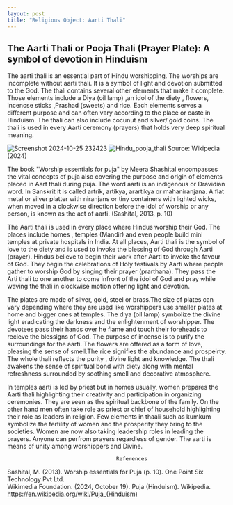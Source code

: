 ```yaml
---
layout: post
title: "Religious Object: Aarti Thali"
---
```


## The Aarti Thali or Pooja Thali (Prayer Plate): A symbol of devotion in Hinduism

The aarti thali is an essential part of Hindu worshipping. The worships are incomplete without aarti thali. It is a symbol of light and devotion submitted to the God. The thali contains several other elements that make it complete. Those elements include a Diya (oil lamp) ,an idol of the diety , flowers, incencse sticks ,Prashad (sweets) and rice. Each elements serves a different purpose and can often vary according to the place or caste in Hinduism. The thali can also include cocunut and silver/ gold coins. The thali is used in every Aarti ceremony (prayers) that holds very deep spiritual meaning. 

![Screenshot 2024-10-25 232423](https://github.com/user-attachments/assets/660678c5-4aab-4bc8-a47b-7e4d14ef83b3)
![Hindu_pooja_thali](https://github.com/user-attachments/assets/de67e45b-72ed-4d7e-a8eb-6354749c90f8)
Source: Wikipedia (2024)

The book "Worship essentials for puja" by Meera Shashital encompasses the vital concepts of puja also covering the purpose and origin of elements placed in Aart thali during puja. The word aarti is an indigenous or Dravidian word. In Sanskrit it is called artrik, artikya, arartikya or mahaniranjana. A flat metal or silver platter with niranjans or tiny containers with lighted wicks, when moved in a clockwise direction before the idol of worship or any person, is known as the act of aarti. (Sashital, 2013, p. 10)

The Aarti thali is used in every place where Hindus worship their God. The places include homes , temples (Mandir) and even people build mini temples at private hospitals in India. At all places, Aarti thali is the symbol of love to the diety and is used to invoke the blessing of God through Aarti (prayer). Hindus believe to begin their work after Aarti to invoke the favour of God. They begin the celebrations of Holy festivals by Aarti where people gather to worship God by singing their prayer (prarthana). They pass the Arti thali to one another to come infront of the idol of God and pray while waving the thali in clockwise motion offering light and devotion. 

The plates are made of silver, gold, steel or brass.The size of plates can vary depending where they are used like worshippers use smaller plates at home and bigger ones at temples. The diya (oil lamp) symbolize the divine light eradicating the darkness and the enlightenment of worshipper. The devotees pass their hands over he flame and touch their foreheads to recieve the blessigns of God. The purpose of incense is to purify the surroundings for the aarti. The flowers are offered as a form of love, pleasing the sense of smell.The rice signifies the abundance and prospeirty. The whole thali reflects the purity , divine light and knowledge. The thali awakens the sense of spiritual bond with diety along with mental refreshness surrounded by soothing smell and decorative atmosphere.

In temples aarti is led by priest but in homes usually, women prepares the Aarti thali highlighting their creativity and participation in organizing ceremonies. They are seen as the spiritual backbone of the family. On the other hand men often take role as priest or chief of household highlighting their role as leaders in  religion. Few elements in thaali such as kumkum symbolize the fertility of women and the prosperity they bring to the societies. Women are now also taking leadership roles in leading the prayers. Anyone can perfrom prayers regardless of gender. The aarti is means of unity among worshippers and Divine.

                                       References
Sashital, M. (2013). Worship essentials for Puja (p. 10). One Point Six Technology Pvt Ltd.                             
Wikimedia Foundation. (2024, October 19). Puja (Hinduism). Wikipedia. https://en.wikipedia.org/wiki/Puja_(Hinduism) 

